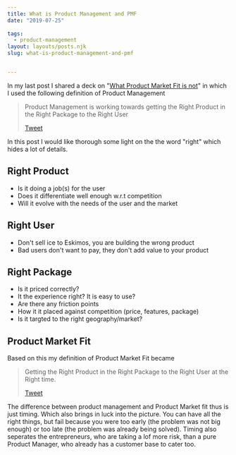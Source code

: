 ```yaml
---
title: What is Product Management and PMF
date: "2019-07-25"
 
tags: 
  - product-management 
layout: layouts/posts.njk
slug: what-is-product-management-and-pmf


---
```


In my last post I shared a deck on "[What Product Market Fit is not](https://ravivyas.com/2019/07/13/what-product-market-fit-is-not/)" in which I used the following definition of Product Management

> Product Management is working towards getting the Right Product in the Right Package to the Right User
> 
> [Tweet](http://twitter.com/share?&text=Product%20Management%20is%20working%20towards%20getting%20the%20Right%20Product%20in%20the%20Right%20Package%20to%20the%20Right%20User&url=https://ravivyas.com/2019/07/25/what-is-product-management-and-pmf/&via=ravivyas84)

In this post I would like thorough some light on the the word "right" which hides a lot of details.

## Right Product

- Is it doing a job(s) for the user
- Does it differentiate well enough w.r.t competition
- Will it evolve with the needs of the user and the market

## Right User

- Don't sell ice to Eskimos, you are building the wrong product
- Bad users don't want to pay, they don't add value to your product

## Right Package

- Is it priced correctly?
- It the experience right? It is easy to use?
- Are there any friction points
- How it it placed against competition (price, features, package)
- Is it targted to the right geography/market?

## Product Market Fit

Based on this my definition of Product Market Fit became

> Getting the Right Product in the Right Package to the Right User at the Right time.
> 
> [Tweet](http://twitter.com/share?&text=Getting%20the%20Right%20Product%20in%20the%20Right%20Package%20to%20the%20Right%20User%20at%20the%20Right%20time.&url=https://ravivyas.com/2019/07/25/what-is-product-management-and-pmf/&via=ravivyas84)

The difference between product management and Product Market fit thus is just timing. Which also brings in luck into the picture. You can have all the right things, but fail because you were too early (the problem was not big enough) or too late (the problem was already being solved). Timing also seperates the entrepreneurs, who are taking a lof more risk, than a pure Product Manager, who already has a customer base to cater too.
